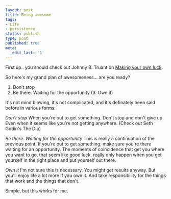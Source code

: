 ```yaml
---
layout: post
title: Being awesome
tags:
- Life
- persistence
status: publish
type: post
published: true
meta:
  _edit_last: '1'
---
```

First up.. you should check out Johnny B. Truant on <a href="http://johnnybtruant.com/how-to-make-your-own-luck/">Making your own luck</a>.

So here's my grand plan of awesomeness... are you ready?

1. Don't stop
2. Be there. Waiting for the opportunity
(3. Own it)

It's not mind blowing, it's not complicated, and it's definately been said before in various forms.

<em>Don't stop</em>
When you're out to get something. Don't stop and don't give up. Even when it seems like you're not getting anywhere. (Check out Seth Godin's The Dip)

<em>Be there. Waiting for the opportunity</em>
This is really a continuation of the previous point. If you're out to get something, make sure you're there waiting for an opportunity. The moments of coincidence that get you where you want to go, that seem like good luck, really only happen when you get yourself in the right place and put yourself out there.

<em>Own it</em>
I'm not sure this is necessary. You might get results anyway. But you'll enjoy life a lot more if you own it. And take responsibility for the things that work and the things that don't.

Simple, but this works for me.
